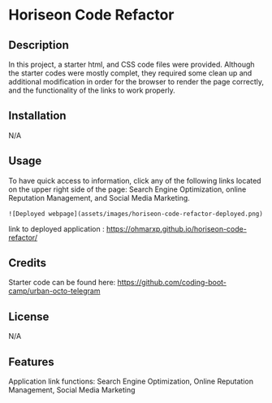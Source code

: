 # Horiseon Code Refactor


## Description

In this project, a starter html, and CSS code files were provided. 
Although the starter codes were mostly complet, they required some clean up and additional modification in order for the browser to render the page correctly, and the functionality of the links to work properly.

## Installation

N/A

## Usage

To have quick access to information, click any of the following links located on the upper right side of the page: Search Engine Optimization, online Reputation Management, and Social Media Marketing.

    ![Deployed webpage](assets/images/horiseon-code-refactor-deployed.png)

link to deployed application : https://ohmarxp.github.io/horiseon-code-refactor/

## Credits

Starter code can be found here: https://github.com/coding-boot-camp/urban-octo-telegram

## License

N/A

## Features

Application link functions: Search Engine Optimization, Online Reputation Management, Social Media Marketing